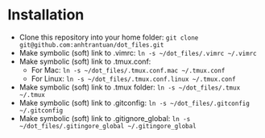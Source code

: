 # Installation
* Clone this repository into your home folder: `git clone git@github.com:anhtrantuan/dot_files.git`
* Make symbolic (soft) link to .vimrc: `ln -s ~/dot_files/.vimrc ~/.vimrc` 
* Make symbolic (soft) link to .tmux.conf:
  * For Mac: `ln -s ~/dot_files/.tmux.conf.mac ~/.tmux.conf`
  * For Linux: `ln -s ~/dot_files/.tmux.conf.linux ~/.tmux.conf`
* Make symbolic (soft) link to .tmux folder: `ln -s ~/dot_files/.tmux ~/.tmux`
* Make symbolic (soft) link to .gitconfig: `ln -s ~/dot_files/.gitconfig ~/.gitconfig`
* Make symbolic (soft) link to .gitignore_global: `ln -s ~/dot_files/.gitingore_global ~/.gitingore_global`
